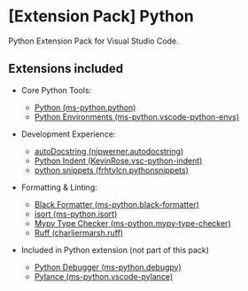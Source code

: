 # [Extension Pack] Python

Python Extension Pack for Visual Studio Code.

## Extensions included

- Core Python Tools:
  - [Python (ms-python.python)](https://marketplace.visualstudio.com/items?itemName=ms-python.python)
  - [Python Environments (ms-python.vscode-python-envs)](https://marketplace.visualstudio.com/items?itemName=ms-python.vscode-python-envs)

- Development Experience:
  - [autoDocstring (njpwerner.autodocstring)](https://marketplace.visualstudio.com/items?itemName=njpwerner.autodocstring)
  - [Python Indent (KevinRose.vsc-python-indent)](https://marketplace.visualstudio.com/items?itemName=KevinRose.vsc-python-indent)
  - [python snippets (frhtylcn.pythonsnippets)](https://marketplace.visualstudio.com/items?itemName=frhtylcn.pythonsnippets)

- Formatting & Linting:
  - [Black Formatter (ms-python.black-formatter)](https://marketplace.visualstudio.com/items?itemName=ms-python.black-formatter)
  - [isort (ms-python.isort)](https://marketplace.visualstudio.com/items?itemName=ms-python.isort)
  - [Mypy Type Checker (ms-python.mypy-type-checker)](https://marketplace.visualstudio.com/items?itemName=ms-python.mypy-type-checker)
  - [Ruff (charliermarsh.ruff)](https://marketplace.visualstudio.com/items?itemName=charliermarsh.ruff)

- Included in Python extension (not part of this pack)
  - [Python Debugger (ms-python.debugpy)](https://marketplace.visualstudio.com/items?itemName=ms-python.debugpy)
  - [Pylance (ms-python.vscode-pylance)](https://marketplace.visualstudio.com/items?itemName=ms-python.vscode-pylance)

